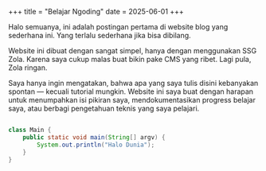+++
title = "Belajar Ngoding"
date = 2025-06-01
+++

Halo semuanya, ini adalah postingan pertama di website blog yang sederhana ini. Yang terlalu sederhana jika bisa dibilang. 

Website ini dibuat dengan sangat simpel, hanya dengan menggunakan SSG Zola. Karena saya cukup malas buat bikin pake CMS yang ribet. Lagi pula, Zola ringan.

Saya hanya ingin mengatakan, bahwa apa yang saya tulis disini kebanyakan spontan — kecuali tutorial mungkin. Website ini saya buat dengan harapan untuk menumpahkan isi pikiran saya, mendokumentasikan progress belajar saya, atau berbagi pengetahuan teknis yang saya pelajari.

```java

class Main {
    public static void main(String[] argv) {
        System.out.println("Halo Dunia");
    }
}

```